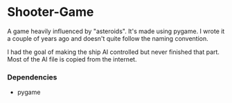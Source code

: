 # Shooter-Game

A game heavily influenced by "asteroids". It's made using pygame.
I wrote it a couple of years ago and doesn't quite follow the naming convention.
  
  
I had the goal of making the ship AI controlled but never finished that part.
Most of the AI file is copied from the internet.
### Dependencies
* pygame
